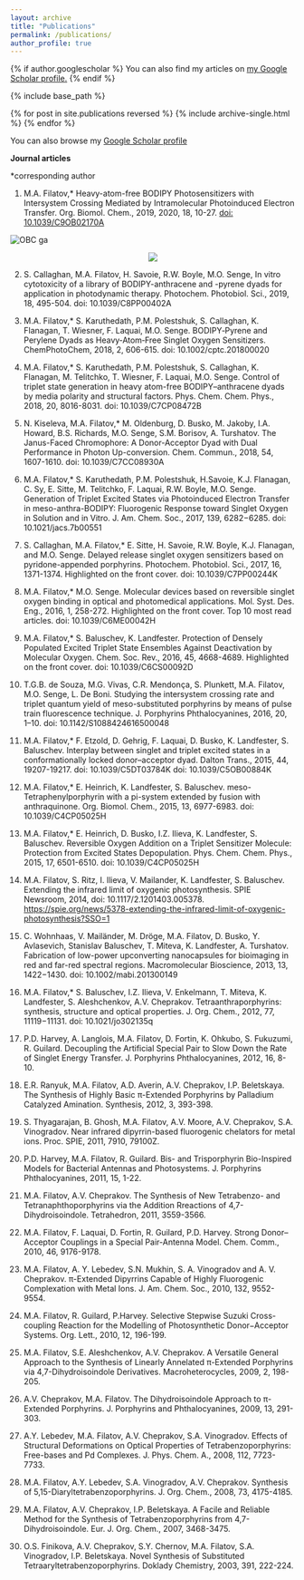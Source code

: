 ```yaml
---
layout: archive
title: "Publications"
permalink: /publications/
author_profile: true
---
```


{% if author.googlescholar %}
  You can also find my articles on <u><a href="{{author.googlescholar}}">my Google Scholar profile</a>.</u>
{% endif %}

{% include base_path %}

{% for post in site.publications reversed %}
  {% include archive-single.html %}
{% endfor %}

You can also browse my [Google Scholar profile](https://scholar.google.com/citations?user=g1IdjV4AAAAJ&hl)

**Journal articles**

*corresponding author

1. M.A. Filatov,* Heavy-atom-free BODIPY Photosensitizers with Intersystem Crossing Mediated by Intramolecular Photoinduced Electron Transfer. Org. Biomol. Chem., 2019, 2020, 18, 10-27.
[doi: 10.1039/C9OB02170A](https://pubs.rsc.org/en/content/articlehtml/2019/ob/c9ob02170a)

![OBC ga](https://mihafil.github.io/academic/images/1obc2020.gif)
<div style="text-align:center"><img src="https://mihafil.github.io/academic/images/1obc2020.gif" /></div>

2. S. Callaghan,  M.A. Filatov, H. Savoie, R.W. Boyle, M.O. Senge, In vitro cytotoxicity of a library of BODIPY-anthracene and -pyrene dyads for application in photodynamic therapy. Photochem. Photobiol. Sci., 2019, 18, 495-504.
doi: 10.1039/C8PP00402A

3. M.A. Filatov,*  S. Karuthedath,  P.M. Polestshuk,  S. Callaghan,  K. Flanagan,  T. Wiesner,  F. Laquai, M.O. Senge. BODIPY‐Pyrene and Perylene Dyads as Heavy‐Atom‐Free Singlet Oxygen Sensitizers. ChemPhotoChem, 2018, 2, 606-615.
doi: 10.1002/cptc.201800020

4. M.A. Filatov,*  S. Karuthedath,  P.M. Polestshuk,  S. Callaghan,  K. Flanagan,  M. Telitchko,  T. Wiesner,  F. Laquai, M.O. Senge. Control of triplet state generation in heavy atom-free BODIPY–anthracene dyads by media polarity and structural factors. Phys. Chem. Chem. Phys., 2018, 20, 8016-8031.
doi: 10.1039/C7CP08472B

5. N. Kiseleva, M.A. Filatov,* M. Oldenburg, D. Busko, M. Jakoby, I.A. Howard, B.S. Richards, M.O. Senge, S.M. Borisov, A. Turshatov. The Janus-Faced Chromophore: A Donor-Acceptor Dyad with Dual Performance in Photon Up-conversion. Chem. Commun., 2018, 54, 1607-1610.
doi: 10.1039/C7CC08930A

6. M.A. Filatov,* S. Karuthedath, P.M. Polestshuk, H.Savoie, K.J. Flanagan, C. Sy, E. Sitte, M. Telitchko, F. Laquai, R.W. Boyle, M.O. Senge. Generation of Triplet Excited States via Photoinduced Electron Transfer in meso-anthra-BODIPY: Fluorogenic Response toward Singlet Oxygen in Solution and in Vitro. J. Am. Chem. Soc., 2017, 139, 6282−6285.
doi: 10.1021/jacs.7b00551

7. S. Callaghan, M.A. Filatov,* E. Sitte, H. Savoie, R.W. Boyle, K.J. Flanagan, and M.O. Senge. Delayed release singlet oxygen sensitizers based on pyridone-appended porphyrins. Photochem. Photobiol. Sci., 2017, 16, 1371-1374. Highlighted on the front cover.
doi: 10.1039/C7PP00244K

8. M.A. Filatov,* M.O. Senge. Molecular devices based on reversible singlet oxygen binding in optical and photomedical applications. Mol. Syst. Des. Eng., 2016, 1, 258-272. Highlighted on the front cover. Top 10 most read articles.
doi: 10.1039/C6ME00042H

9. M.A. Filatov,* S. Baluschev, K. Landfester. Protection of Densely Populated Excited Triplet State Ensembles Against Deactivation by Molecular Oxygen. Chem. Soc. Rev., 2016, 45, 4668-4689. Highlighted on the front cover.
doi: 10.1039/C6CS00092D

10. T.G.B. de Souza, M.G. Vivas, C.R. Mendonça, S. Plunkett, M.A. Filatov, M.O. Senge, L. De Boni. Studying the intersystem crossing rate and triplet quantum yield of meso-substituted porphyrins by means of pulse train fluorescence technique. J. Porphyrins Phthalocyanines, 2016, 20, 1–10.
doi: 10.1142/S1088424616500048

11. M.A. Filatov,* F. Etzold, D. Gehrig, F. Laquai, D. Busko, K. Landfester, S. Baluschev. Interplay between singlet and triplet excited states in a conformationally locked donor–acceptor dyad. Dalton Trans., 2015, 44, 19207-19217.
doi: 10.1039/C5DT03784K
doi: 10.1039/C5OB00884K

12. M.A. Filatov,* E. Heinrich, K. Landfester, S. Baluschev. meso-Tetraphenylporphyrin with a pi-system extended by fusion with anthraquinone. Org. Biomol. Chem., 2015, 13, 6977-6983.
doi: 10.1039/C4CP05025H

13. M.A. Filatov,* E. Heinrich, D. Busko, I.Z. Ilieva, K. Landfester, S. Baluschev. Reversible Oxygen Addition on a Triplet Sensitizer Molecule: Protection from Excited States Depopulation. Phys. Chem. Chem. Phys., 2015, 17, 6501-6510.
doi: 10.1039/C4CP05025H

14. M.A. Filatov, S. Ritz, I. Ilieva, V. Mailander, K. Landfester, S. Baluschev. Extending the infrared limit of oxygenic photosynthesis. SPIE Newsroom, 2014, doi: 10.1117/2.1201403.005378.
https://spie.org/news/5378-extending-the-infrared-limit-of-oxygenic-photosynthesis?SSO=1

15. C. Wohnhaas, V. Mailänder, M. Dröge, M.A. Filatov, D. Busko, Y. Avlasevich, Stanislav Baluschev, T. Miteva, K. Landfester, A. Turshatov. Fabrication of low-power upconverting nanocapsules for bioimaging in red and far-red spectral regions. Macromolecular Bioscience, 2013, 13, 1422−1430.
doi: 10.1002/mabi.201300149

16. M.A. Filatov,* S. Baluschev, I.Z. Ilieva, V. Enkelmann, T. Miteva, K. Landfester, S. Aleshchenkov, A.V. Cheprakov. Tetraanthraporphyrins: synthesis, structure and optical properties. J. Org. Chem., 2012, 77, 11119−11131.
doi: 10.1021/jo302135q

17. P.D. Harvey, A. Langlois, M.A. Filatov, D. Fortin, K. Ohkubo, S. Fukuzumi, R. Guilard. Decoupling the Artificial Special Pair to Slow Down the Rate of Singlet Energy Transfer. J. Porphyrins Phthalocyanines, 2012, 16, 8-10.
18. E.R. Ranyuk, M.A. Filatov, A.D. Averin, A.V. Cheprakov, I.P. Beletskaya. The Synthesis of Highly Basic π-Extended Porphyrins by Palladium Catalyzed Amination. Synthesis, 2012, 3, 393-398.
19. S. Thyagarajan, B. Ghosh, M.A. Filatov, A.V. Moore, A.V. Cheprakov, S.A. Vinogradov. Near infrared dipyrrin-based fluorogenic chelators for metal ions. Proc. SPIE, 2011, 7910, 79100Z.
20. P.D. Harvey, M.A. Filatov, R. Guilard. Bis- and Trisporphyrin Bio-Inspired Models for Bacterial Antennas and Photosystems. J. Porphyrins Phthalocyanines, 2011, 15, 1-22.
21. M.A. Filatov, A.V. Cheprakov. The Synthesis of New Tetrabenzo- and Tetranaphthoporphyrins via the Addition Rreactions of 4,7-Dihydroisoindole. Tetrahedron, 2011, 3559-3566.
22. M.A. Filatov, F. Laquai, D. Fortin, R. Guilard, P.D. Harvey. Strong Donor–Acceptor Couplings in a Special Pair-Antenna Model. Chem. Comm., 2010, 46, 9176-9178.
23. M.A. Filatov, A. Y. Lebedev, S.N. Mukhin, S. A. Vinogradov and A. V. Cheprakov. π-Extended Dipyrrins Capable of Highly Fluorogenic Complexation with Metal Ions. J. Am. Chem. Soc., 2010, 132, 9552-9554.
24. M.A. Filatov, R. Guilard, P.Harvey. Selective Stepwise Suzuki Cross-coupling Reaction for the Modelling of Photosynthetic Donor−Acceptor Systems. Org. Lett., 2010, 12, 196-199.
25. M.A. Filatov, S.E. Aleshchenkov, A.V. Cheprakov. A Versatile General Approach to the Synthesis of Linearly Annelated π-Extended Porphyrins via 4,7-Dihydroisoindole Derivatives. Macroheterocycles, 2009, 2, 198-205.
26. A.V. Cheprakov, M.A. Filatov. The Dihydroisoindole Approach to π-Extended Porphyrins. J. Porphyrins and Phthalocyanines, 2009, 13, 291-303.
27. A.Y. Lebedev, M.A. Filatov, A.V. Cheprakov, S.A. Vinogradov. Effects of Structural Deformations on Optical Properties of Tetrabenzoporphyrins: Free-bases and Pd Complexes. J. Phys. Chem. A., 2008, 112, 7723-7733.
28. M.A. Filatov, A.Y. Lebedev, S.A. Vinogradov, A.V. Cheprakov. Synthesis of 5,15-Diaryltetrabenzoporphyrins. J. Org. Chem., 2008, 73, 4175-4185.
29. M.A. Filatov, A.V. Cheprakov, I.P. Beletskaya. A Facile and Reliable Method for the Synthesis of Tetrabenzoporphyrins from 4,7-Dihydroisoindole. Eur. J. Org. Chem., 2007, 3468-3475.
30. O.S. Finikova, A.V. Cheprakov, S.Y. Chernov, M.A. Filatov, S.A. Vinogradov, I.P. Beletskaya. Novel Synthesis of Substituted Tetraaryltetrabenzoporphyrins. Doklady Chemistry, 2003, 391, 222-224.


